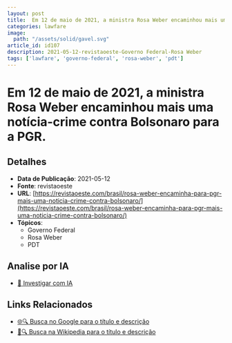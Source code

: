 ```yaml
---
layout: post
title:  Em 12 de maio de 2021, a ministra Rosa Weber encaminhou mais uma notícia-crime contra Bolsonaro para a PGR.
categories: lawfare
image: 
  path: "/assets/solid/gavel.svg"
article_id: id107
description: 2021-05-12-revistaoeste-Governo Federal-Rosa Weber
tags: ['lawfare', 'governo-federal', 'rosa-weber', 'pdt']
---
```


# Em 12 de maio de 2021, a ministra Rosa Weber encaminhou mais uma notícia-crime contra Bolsonaro para a PGR.

## Detalhes
- **Data de Publicação**: 2021-05-12
- **Fonte**: revistaoeste
- **URL**: [https://revistaoeste.com/brasil/rosa-weber-encaminha-para-pgr-mais-uma-noticia-crime-contra-bolsonaro/](https://revistaoeste.com/brasil/rosa-weber-encaminha-para-pgr-mais-uma-noticia-crime-contra-bolsonaro/)
- **Tópicos**:
  - Governo Federal
  - Rosa Weber
  - PDT

## Analise por IA
- [🤖 Investigar com IA](https://www.perplexity.ai/search?q=%22not%C3%ADcia%20artigo%20Brasil%22%20Em%2012%20de%20maio%20de%202021%2C%20a%20ministra%20Rosa%20Weber%20encaminhou%20mais%20uma%20not%C3%ADcia-crime%20contra%20Bolsonaro%20para%20a%20PGR.%20revistaoeste%202021-05-12)

## Links Relacionados
- [🌐🔍 Busca no Google para o título e descrição](https://www.google.com/search?q=%22not%C3%ADcia%20artigo%20Brasil%22%20Em%2012%20de%20maio%20de%202021%2C%20a%20ministra%20Rosa%20Weber%20encaminhou%20mais%20uma%20not%C3%ADcia-crime%20contra%20Bolsonaro%20para%20a%20PGR.%20revistaoeste%202021-05-12)
- [📖🔍 Busca na Wikipedia para o título e descrição](https://pt.wikipedia.org/w/index.php?search=%22not%C3%ADcia%20artigo%20Brasil%22%20Em%2012%20de%20maio%20de%202021%2C%20a%20ministra%20Rosa%20Weber%20encaminhou%20mais%20uma%20not%C3%ADcia-crime%20contra%20Bolsonaro%20para%20a%20PGR.%20revistaoeste%202021-05-12)

